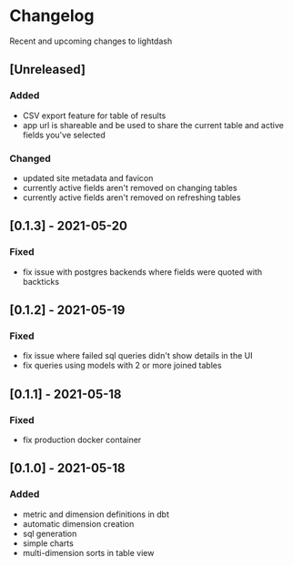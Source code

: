 # Changelog

Recent and upcoming changes to lightdash

## [Unreleased]
### Added
 - CSV export feature for table of results
 - app url is shareable and be used to share the current table and active fields you've selected

### Changed
 - updated site metadata and favicon
 - currently active fields aren't removed on changing tables
 - currently active fields aren't removed on refreshing tables

## [0.1.3] - 2021-05-20
### Fixed
 - fix issue with postgres backends where fields were quoted with backticks

## [0.1.2] - 2021-05-19
### Fixed
 - fix issue where failed sql queries didn't show details in the UI
 - fix queries using models with 2 or more joined tables

## [0.1.1] - 2021-05-18
### Fixed
 - fix production docker container

## [0.1.0] - 2021-05-18
### Added
 - metric and dimension definitions in dbt
 - automatic dimension creation
 - sql generation
 - simple charts
 - multi-dimension sorts in table view
